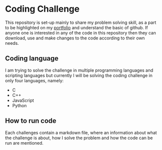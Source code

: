 # Coding Challenge
This repository is set-up mainly to share my problem solving skill, as a part to be highlighted on my [portfolio](https://jacksonkonjengbam.000webhostapp.com/ "Jackson K Portfolio") and understand the basic of github. If anyone one is interested in any of the code in this repository then they can download, use and make changes to the code according to their own needs.

## Coding language
I am trying to solve the challenge in multiple programming languages and scripting languages but currently I will be solving the coding challenge in only four languages, namely:
- C
- C++
- JavaScript
- Python

## How to run code
Each challenges contain a markdown file, where an information about what the challenge is about, how I solve the problem and how the code can be run are mentioned.